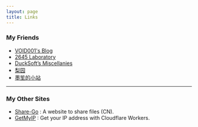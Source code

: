 ```yaml
---
layout: page
title: Links
---
```


### My Friends
* [VOID001's Blog](https://void-shana.moe)  
* [2645 Laboratory](https://blog.cool2645.com)  
* [DuckSoft’s Miscellanies](https://www.ducksoft.site/)  
* [梨园](https://blog.cool2645.com/Riko)  
* [墨笙的小站](https://rayfalling.com/)  

<hr/>

### My Other Sites
* [Share-Go](https://share.whoisnian.com:8020) : A website to share files (CN).
* [GetMyIP](https://ip.whoisnian.com) : Get your IP address with Cloudflare Workers.
